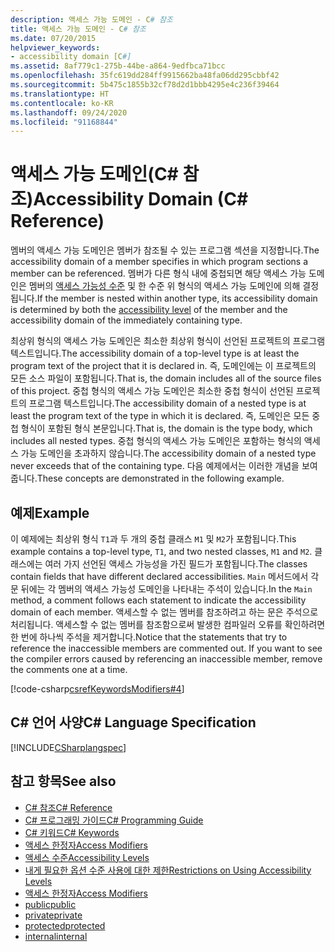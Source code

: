 ```yaml
---
description: 액세스 가능 도메인 - C# 참조
title: 액세스 가능 도메인 - C# 참조
ms.date: 07/20/2015
helpviewer_keywords:
- accessibility domain [C#]
ms.assetid: 8af779c1-275b-44be-a864-9edfbca71bcc
ms.openlocfilehash: 35fc619dd284ff9915662ba48fa06dd295cbbf42
ms.sourcegitcommit: 5b475c1855b32cf78d2d1bbb4295e4c236f39464
ms.translationtype: HT
ms.contentlocale: ko-KR
ms.lasthandoff: 09/24/2020
ms.locfileid: "91168844"
---
```

# <a name="accessibility-domain-c-reference"></a><span data-ttu-id="f45b6-103">액세스 가능 도메인(C# 참조)</span><span class="sxs-lookup"><span data-stu-id="f45b6-103">Accessibility Domain (C# Reference)</span></span>

<span data-ttu-id="f45b6-104">멤버의 액세스 가능 도메인은 멤버가 참조될 수 있는 프로그램 섹션을 지정합니다.</span><span class="sxs-lookup"><span data-stu-id="f45b6-104">The accessibility domain of a member specifies in which program sections a member can be referenced.</span></span> <span data-ttu-id="f45b6-105">멤버가 다른 형식 내에 중첩되면 해당 액세스 가능 도메인은 멤버의 [액세스 가능성 수준](./accessibility-levels.md) 및 한 수준 위 형식의 액세스 가능 도메인에 의해 결정됩니다.</span><span class="sxs-lookup"><span data-stu-id="f45b6-105">If the member is nested within another type, its accessibility domain is determined by both the [accessibility level](./accessibility-levels.md) of the member and the accessibility domain of the immediately containing type.</span></span>  
  
 <span data-ttu-id="f45b6-106">최상위 형식의 액세스 가능 도메인은 최소한 최상위 형식이 선언된 프로젝트의 프로그램 텍스트입니다.</span><span class="sxs-lookup"><span data-stu-id="f45b6-106">The accessibility domain of a top-level type is at least the program text of the project that it is declared in.</span></span> <span data-ttu-id="f45b6-107">즉, 도메인에는 이 프로젝트의 모든 소스 파일이 포함됩니다.</span><span class="sxs-lookup"><span data-stu-id="f45b6-107">That is, the domain includes all of the source files of this project.</span></span> <span data-ttu-id="f45b6-108">중첩 형식의 액세스 가능 도메인은 최소한 중첩 형식이 선언된 프로젝트의 프로그램 텍스트입니다.</span><span class="sxs-lookup"><span data-stu-id="f45b6-108">The accessibility domain of a nested type is at least the program text of the type in which it is declared.</span></span> <span data-ttu-id="f45b6-109">즉, 도메인은 모든 중첩 형식이 포함된 형식 본문입니다.</span><span class="sxs-lookup"><span data-stu-id="f45b6-109">That is, the domain is the type body, which includes all nested types.</span></span> <span data-ttu-id="f45b6-110">중첩 형식의 액세스 가능 도메인은 포함하는 형식의 액세스 가능 도메인을 초과하지 않습니다.</span><span class="sxs-lookup"><span data-stu-id="f45b6-110">The accessibility domain of a nested type never exceeds that of the containing type.</span></span> <span data-ttu-id="f45b6-111">다음 예제에서는 이러한 개념을 보여 줍니다.</span><span class="sxs-lookup"><span data-stu-id="f45b6-111">These concepts are demonstrated in the following example.</span></span>  
  
## <a name="example"></a><span data-ttu-id="f45b6-112">예제</span><span class="sxs-lookup"><span data-stu-id="f45b6-112">Example</span></span>  

 <span data-ttu-id="f45b6-113">이 예제에는 최상위 형식 `T1`과 두 개의 중첩 클래스 `M1` 및 `M2`가 포함됩니다.</span><span class="sxs-lookup"><span data-stu-id="f45b6-113">This example contains a top-level type, `T1`, and two nested classes, `M1` and `M2`.</span></span> <span data-ttu-id="f45b6-114">클래스에는 여러 가지 선언된 액세스 가능성을 가진 필드가 포함됩니다.</span><span class="sxs-lookup"><span data-stu-id="f45b6-114">The classes contain fields that have different declared accessibilities.</span></span> <span data-ttu-id="f45b6-115">`Main` 메서드에서 각 문 뒤에는 각 멤버의 액세스 가능성 도메인을 나타내는 주석이 있습니다.</span><span class="sxs-lookup"><span data-stu-id="f45b6-115">In the `Main` method, a comment follows each statement to indicate the accessibility domain of each member.</span></span> <span data-ttu-id="f45b6-116">액세스할 수 없는 멤버를 참조하려고 하는 문은 주석으로 처리됩니다. 액세스할 수 없는 멤버를 참조함으로써 발생한 컴파일러 오류를 확인하려면 한 번에 하나씩 주석을 제거합니다.</span><span class="sxs-lookup"><span data-stu-id="f45b6-116">Notice that the statements that try to reference the inaccessible members are commented out. If you want to see the compiler errors caused by referencing an inaccessible member, remove the comments one at a time.</span></span>  
  
[!code-csharp[csrefKeywordsModifiers#4](~/samples/snippets/csharp/VS_Snippets_VBCSharp/csrefKeywordsModifiers/CS/csrefKeywordsModifiers.cs#4)]
  
## <a name="c-language-specification"></a><span data-ttu-id="f45b6-117">C# 언어 사양</span><span class="sxs-lookup"><span data-stu-id="f45b6-117">C# Language Specification</span></span>  

 [!INCLUDE[CSharplangspec](~/includes/csharplangspec-md.md)]  
  
## <a name="see-also"></a><span data-ttu-id="f45b6-118">참고 항목</span><span class="sxs-lookup"><span data-stu-id="f45b6-118">See also</span></span>

- [<span data-ttu-id="f45b6-119">C# 참조</span><span class="sxs-lookup"><span data-stu-id="f45b6-119">C# Reference</span></span>](../index.md)
- [<span data-ttu-id="f45b6-120">C# 프로그래밍 가이드</span><span class="sxs-lookup"><span data-stu-id="f45b6-120">C# Programming Guide</span></span>](../../programming-guide/index.md)
- [<span data-ttu-id="f45b6-121">C# 키워드</span><span class="sxs-lookup"><span data-stu-id="f45b6-121">C# Keywords</span></span>](./index.md)
- [<span data-ttu-id="f45b6-122">액세스 한정자</span><span class="sxs-lookup"><span data-stu-id="f45b6-122">Access Modifiers</span></span>](./access-modifiers.md)
- [<span data-ttu-id="f45b6-123">액세스 수준</span><span class="sxs-lookup"><span data-stu-id="f45b6-123">Accessibility Levels</span></span>](./accessibility-levels.md)
- [<span data-ttu-id="f45b6-124">내게 필요한 옵션 수준 사용에 대한 제한</span><span class="sxs-lookup"><span data-stu-id="f45b6-124">Restrictions on Using Accessibility Levels</span></span>](./restrictions-on-using-accessibility-levels.md)
- [<span data-ttu-id="f45b6-125">액세스 한정자</span><span class="sxs-lookup"><span data-stu-id="f45b6-125">Access Modifiers</span></span>](../../programming-guide/classes-and-structs/access-modifiers.md)
- [<span data-ttu-id="f45b6-126">public</span><span class="sxs-lookup"><span data-stu-id="f45b6-126">public</span></span>](./public.md)
- [<span data-ttu-id="f45b6-127">private</span><span class="sxs-lookup"><span data-stu-id="f45b6-127">private</span></span>](./private.md)
- [<span data-ttu-id="f45b6-128">protected</span><span class="sxs-lookup"><span data-stu-id="f45b6-128">protected</span></span>](./protected.md)
- [<span data-ttu-id="f45b6-129">internal</span><span class="sxs-lookup"><span data-stu-id="f45b6-129">internal</span></span>](./internal.md)
